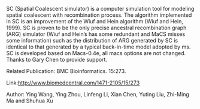 SC (Spatial Coalescent simulator) is a computer simulation tool for modeling spatial coalescent with recombination process. The algorithm implemented in SC is an improvement of the Wiuf and Hein algorithm (Wiuf and Hein, 1999). SC is proven to be the only precise ancestral recombination graph (ARG) simulator (Wiuf and Hein’s has some redundant and MaCS misses some information) such as the distribution of ARG generated by SC is identical to that generated by a typical back-in-time model adopted by ms. SC is developed based on Macs-0.4e, all macs options are not changed. Thanks to Gary Chen to provide support. 

Related Publication: BMC Bioinformatics. 15:273. 

Link:http://www.biomedcentral.com/1471-2105/15/273

Author: Ying Wang, Ying Zhou, Linfeng Li, Xian Chen, Yuting Liu, Zhi-Ming Ma and Shuhua Xu
